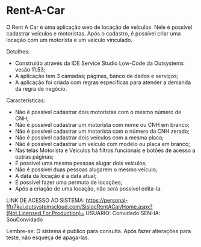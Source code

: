 # Rent-A-Car
O Rent A Car é uma aplicação web de locação de veículos. Nele é possível cadastrar veículos e motoristas. Após o cadastro, é possível criar uma locação com um motorista e um veículo vinculado.

Detalhes:
- Construído através da IDE Service Studio Low-Code da Outsystems vesão 11.53;
- A aplicação tem 3 camadas; páginas, banco de dados e serviços;
- A aplicação foi criada com regras especificas para atender a demanda da regra de negócio.

Caracteristicas:
- Não é possível cadastrar dois motoristas com o mesmo número de CNH;
- Não é possível cadastrar um motorista com nome ou CNH em branco;
- Não é possível cadastrar um motorista com o número da CNH zerado;
- Não é possível cadastrar dois veículos com a mesma placa;
- Não é possível cadastrar um veículo com modelo ou placa em branco;
- Nas telas Motorista e Veículos há filtros funcionais e botôes de acesso a outras páginas;
- É possível uma mesma pessoas alugar dois veículos;
- Não é possível duas pessoas alugarem o mesmo veículo;
- A data da locação é a data atual;
- É possível fazer uma permuta de locações;
- Após a criação de uma locação, não será possível edita-la.

LINK DE ACESSO AO SISTEMA: https://personal-fftr7kui.outsystemscloud.com/SislocRentACar/Home.aspx?(Not.Licensed.For.Production)=
USUÁRIO: Convidado
SENHA: SouConvidado

Lembre-se: O sistema é publico para consulta. Após fazer alterações para teste, não esqueça de apaga-las.
